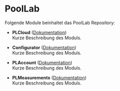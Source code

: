 # PoolLab

Folgende Module beinhaltet das PoolLab Repository:

- __PLCloud__ ([Dokumentation](PLCloud))  
	Kurze Beschreibung des Moduls.

- __Configurator__ ([Dokumentation](Configurator))  
	Kurze Beschreibung des Moduls.

- __PLAccount__ ([Dokumentation](PLAccount))  
	Kurze Beschreibung des Moduls.

- __PLMeasurements__ ([Dokumentation](PLMeasurements))  
	Kurze Beschreibung des Moduls.